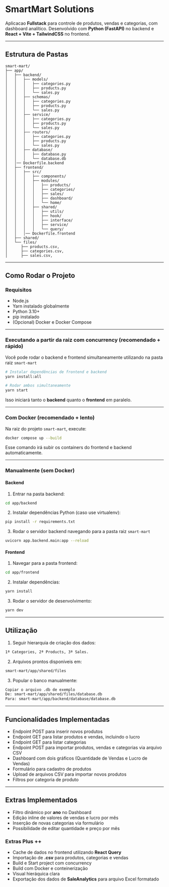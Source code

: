 # SmartMart Solutions

Aplicacao **Fullstack** para controle de produtos, vendas e categorias, com dashboard analítico.
Desenvolvido com **Python (FastAPI)** no backend e **React + Vite + TailwindCSS** no frontend.

---

## Estrutura de Pastas

```plaintext
smart-mart/
├── app/
│   ├── backend/
│   │   ├── models/
│   │   │   ├── categories.py
│   │   │   ├── products.py
│   │   │   └── sales.py
│   │   ├── schemas/
│   │   │   ├── categories.py
│   │   │   ├── products.py
│   │   │   └── sales.py
│   │   ├── service/
│   │   │   ├── categories.py
│   │   │   ├── products.py
│   │   │   └── sales.py
│   │   ├── routers/
│   │   │   ├── categories.py
│   │   │   ├── products.py
│   │   │   └── sales.py
│   │   ├── database/
│   │   │   ├── database.py
│   │   │   └── database.db
│   │── Dockerfile.backend
│   ├── frontend/
│   │   ├── src/
│   │   │   ├── components/
│   │   │   ├── modules/
│   │   │   │   ├── products/
│   │   │   │   ├── categories/
│   │   │   │   ├── sales/
│   │   │   │   ├── dashboard/
│   │   │   │   └── home/
│   │   │   ├── shared/
│   │   │   │   ├── utils/
│   │   │   │   ├── hook/
│   │   │   │   ├── interface/
│   │   │   │   ├── service/
│   │   │   │   └── query/
│   │   │── Dockerfile.frontend
│   ├── shared/
│   └── files/
│      ├── products.csv,
│      ├── categories.csv,
│      ├── sales.csv,
```

---

## Como Rodar o Projeto

### Requisitos

- Node.js
- Yarn instalado globalmente
- Python 3.10+
- pip instalado
- (Opcional) Docker e Docker Compose

---

### Executando a partir da raiz com concurrency (recomendado + rápido)

Você pode rodar o backend e frontend simultaneamente utilizando na pasta raiz `smart-mart`

```bash
# Instalar dependências de frontend e backend
yarn install:all

# Rodar ambos simultaneamente
yarn start
```

Isso iniciará tanto o **backend** quanto o **frontend** em paralelo.

---

### Com Docker (recomendado + lento)

Na raiz do projeto `smart-mart`, execute:

```bash
docker compose up --build
```

Esse comando irá subir os containers do frontend e backend automaticamente.

---

### Manualmente (sem Docker)

#### Backend

1. Entrar na pasta backend:

```bash
cd app/backend
```

2. Instalar dependências Python (caso use virtualenv):

```bash
pip install -r requirements.txt
```

3. Rodar o servidor backend navegando para a pasta raiz `smart-mart`

```bash
uvicorn app.backend.main:app --reload
```

#### Frontend

1. Navegar para a pasta frontend:

```bash
cd app/frontend
```

2. Instalar dependências:

```bash
yarn install
```

3. Rodar o servidor de desenvolvimento:

```bash
yarn dev
```

---

## Utilização

1. Seguir hierarquia de criação dos dados:

```bash
1ª Categories, 2ª Products, 3ª Sales.
```

2. Arquivos prontos disponíveis em:

```bash
smart-mart/app/shared/files
```

3. Popular o banco manualmente:

```bash
Copiar o arquivo .db de exemplo
De: smart-mart/app/shared/files/database.db
Para: smart-mart/app/backend/database/database.db
```

---

## Funcionalidades Implementadas

- Endpoint POST para inserir novos produtos
- Endpoint GET para listar produtos e vendas, incluindo o lucro
- Endpoint GET para listar categorias
- Endpoint POST para importar produtos, vendas e categorias via arquivo CSV
- Dashboard com dois gráficos (Quantidade de Vendas e Lucro de Vendas)
- Formulário para cadastro de produtos
- Upload de arquivos CSV para importar novos produtos
- Filtros por categoria de produto

---

## Extras Implementados

- Filtro dinâmico por **ano** no Dashboard
- Edição inline de valores de vendas e lucro por mês
- Inserção de novas categorias via formulário
- Possibilidade de editar quantidade e preço por mês

### Extras Plus ++

- Cache de dados no frontend utilizando **React Query**
- Importação de **.csv** para produtos, categorias e vendas
- Build e Start project com concurrency
- Build com Docker e conteinerização
- Visual hieráquica clara
- Exportação dos dados de **SaleAnalytics** para arquivo Excel formatado
